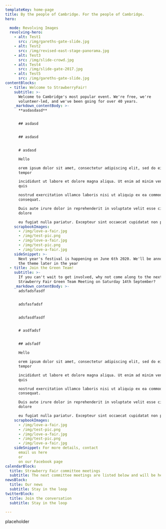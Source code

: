```yaml
---
templateKey: home-page
title: By the people of Cambridge. For the people of Cambridge.
hero:

  mode: Revolving Images
  revolving-hero:
    - alt: Test1
      src: /img/gareths-gate-slide.jpg
    - alt: Test2
      src: /img/revised-east-stage-panorama.jpg
    - alt: Test3
      src: /img/slide-crowd.jpg
    - alt: Test4
      src: /img/slide-gate-2017.jpg
    - alt: Test5
      src: /img/gareths-gate-slide.jpg
contentBlocks:
  - title: Welcome to StrawberryFair!
    subtitle: >-
      Welcome to Cambridge's most popular event. We're free, we're
      volunteer-led, and we've been going for over 40 years.
    _markdown_contentBody: >-
      **asdasdasd**


      ## asdasd


      ## asdasd


      # asdasd

      Hello

      orem ipsum dolor sit amet, consectetur adipiscing elit, sed do eiusmod
      tempor 

      incididunt ut labore et dolore magna aliqua. Ut enim ad minim veniam,
      quis 

      nostrud exercitation ullamco laboris nisi ut aliquip ex ea commodo
      consequat. 

      Duis aute irure dolor in reprehenderit in voluptate velit esse cillum
      dolore 

      eu fugiat nulla pariatur. Excepteur sint occaecat cupidatat non proident, 
    scrapbookImages:
      - /img/love-a-fair.jpg
      - /img/test-pic.png
      - /img/love-a-fair.jpg
      - /img/test-pic.png
      - /img/love-a-fair.jpg
    sideSnippet: >-
      Next year's festival is happening on June 6th 2020. We'll be announcing
      the theme later in the year
  - title: Join the Green Team!
    subtitle: >-
      If you can't wait to get involved, why not come along to the next
      Strawberry Fair Green Team Meeting on Saturday 14th September?
    _markdown_contentBody: >-
      adsfadsfasdf


      adsfasfadsf


      adsfasdfasdf


      # asdfadsf


      ## adsfadf

      Hello

      orem ipsum dolor sit amet, consectetur adipiscing elit, sed do eiusmod
      tempor 

      incididunt ut labore et dolore magna aliqua. Ut enim ad minim veniam,
      quis 

      nostrud exercitation ullamco laboris nisi ut aliquip ex ea commodo
      consequat. 

      Duis aute irure dolor in reprehenderit in voluptate velit esse cillum
      dolore 

      eu fugiat nulla pariatur. Excepteur sint occaecat cupidatat non proident, 
    scrapbookImages:
      - /img/love-a-fair.jpg
      - /img/test-pic.png
      - /img/love-a-fair.jpg
      - /img/test-pic.png
      - /img/love-a-fair.jpg
    sideSnippet: For more details, contact
      email us here
      or
      on our Facebook page
calendarBlock:
  title: Strawberry Fair committee meetings
  subtitle: The next committee meetings are listed below and will be held at...
newsBlock:
  title: Our news
  subtitle: Stay in the loop
twitterBlock:
  title: Join the conversation
  subtitle: Stay in the loop
    
---
```

placeholder